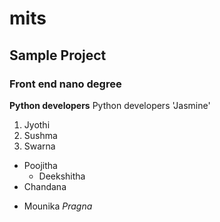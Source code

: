 # mits
## Sample Project
### Front end nano degree
**Python developers** 
Python developers
'Jasmine'
1. Jyothi
2. Sushma
3. Swarna
  - Poojitha 
    - Deekshitha
  - Chandana
  + Mounika
  _Pragna_
